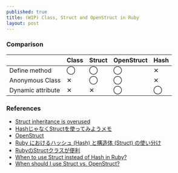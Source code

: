 ```yaml
---
published: true
title: (WIP) Class, Struct and OpenStruct in Ruby
layout: post
---
```


### Comparison

||Class|Struct| OpenStruct|Hash|
|---|---|---| ---|---|
|Define method| ◯ |◯| ◯| ✕ |
|Anonymous Class| ✕ |◯| ◯| ✕ |
|Dynamic attribute| ✕ |✕| ◯ | ◯|



### References
- [Struct inheritance is overused](http://thepugautomatic.com/2013/08/struct-inheritance-is-overused/)
- [HashじゃなくStructを使ってみようメモ](http://d.hatena.ne.jp/riocampos+tech/20150404/struct_memo)
- [OpenStruct](https://ruby-doc.org/stdlib-2.0.0/libdoc/ostruct/rdoc/OpenStruct.html)
- [Ruby におけるハッシュ (Hash) と構造体 (Struct) の使い分け](http://qiita.com/megane42/items/5bfdb0764fa575efbdab)
- [RubyのStructクラスが便利](http://moonstruckdrops.github.io/blog/2013/07/02/ruby-struct/)
- [When to use Struct instead of Hash in Ruby?](http://stackoverflow.com/questions/3275594/when-to-use-struct-instead-of-hash-in-ruby)
- [When should I use Struct vs. OpenStruct?](http://stackoverflow.com/questions/1177594/when-should-i-use-struct-vs-openstruct)